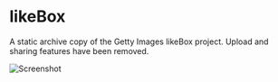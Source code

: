 # likeBox

A static archive copy of the Getty Images likeBox project. Upload and sharing features have been removed.

![Screenshot](http://i.imgur.com/9by0O9M.png)
